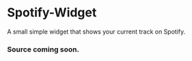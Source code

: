 # Spotify-Widget
A small simple widget that shows your current track on Spotify.
### Source coming soon.
